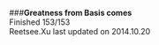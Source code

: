 ###__Greatness from Basis comes__    
Finished 153/153       
Reetsee.Xu last updated on 2014.10.20     
